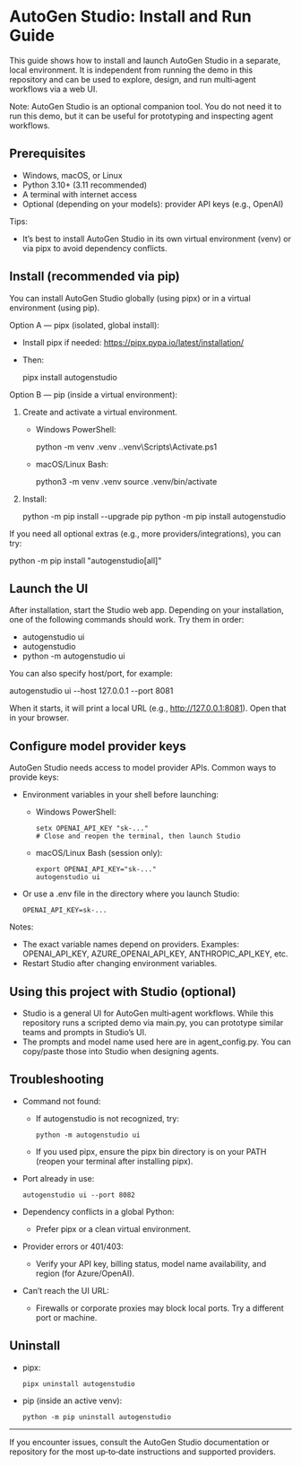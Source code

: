 # AutoGen Studio: Install and Run Guide

This guide shows how to install and launch AutoGen Studio in a separate, local environment. It is independent from running the demo in this repository and can be used to explore, design, and run multi‑agent workflows via a web UI.

Note: AutoGen Studio is an optional companion tool. You do not need it to run this demo, but it can be useful for prototyping and inspecting agent workflows.


## Prerequisites
- Windows, macOS, or Linux
- Python 3.10+ (3.11 recommended)
- A terminal with internet access
- Optional (depending on your models): provider API keys (e.g., OpenAI)

Tips:
- It’s best to install AutoGen Studio in its own virtual environment (venv) or via pipx to avoid dependency conflicts.


## Install (recommended via pip)
You can install AutoGen Studio globally (using pipx) or in a virtual environment (using pip).

Option A — pipx (isolated, global install):
- Install pipx if needed: https://pipx.pypa.io/latest/installation/
- Then:

  pipx install autogenstudio

Option B — pip (inside a virtual environment):
1) Create and activate a virtual environment.
   - Windows PowerShell:

     python -m venv .venv
     .\.venv\Scripts\Activate.ps1

   - macOS/Linux Bash:

     python3 -m venv .venv
     source .venv/bin/activate

2) Install:

   python -m pip install --upgrade pip
   python -m pip install autogenstudio

If you need all optional extras (e.g., more providers/integrations), you can try:

   python -m pip install "autogenstudio[all]"


## Launch the UI
After installation, start the Studio web app. Depending on your installation, one of the following commands should work. Try them in order:

- autogenstudio ui
- autogenstudio
- python -m autogenstudio ui

You can also specify host/port, for example:

  autogenstudio ui --host 127.0.0.1 --port 8081

When it starts, it will print a local URL (e.g., http://127.0.0.1:8081). Open that in your browser.


## Configure model provider keys
AutoGen Studio needs access to model provider APIs. Common ways to provide keys:

- Environment variables in your shell before launching:

  - Windows PowerShell:

        setx OPENAI_API_KEY "sk-..."
        # Close and reopen the terminal, then launch Studio

  - macOS/Linux Bash (session only):

        export OPENAI_API_KEY="sk-..."
        autogenstudio ui

- Or use a .env file in the directory where you launch Studio:

      OPENAI_API_KEY=sk-...

Notes:
- The exact variable names depend on providers. Examples: OPENAI_API_KEY, AZURE_OPENAI_API_KEY, ANTHROPIC_API_KEY, etc.
- Restart Studio after changing environment variables.


## Using this project with Studio (optional)
- Studio is a general UI for AutoGen multi‑agent workflows. While this repository runs a scripted demo via main.py, you can prototype similar teams and prompts in Studio’s UI.
- The prompts and model name used here are in agent_config.py. You can copy/paste those into Studio when designing agents.


## Troubleshooting
- Command not found:
  - If autogenstudio is not recognized, try:

        python -m autogenstudio ui

  - If you used pipx, ensure the pipx bin directory is on your PATH (reopen your terminal after installing pipx).

- Port already in use:

      autogenstudio ui --port 8082

- Dependency conflicts in a global Python:
  - Prefer pipx or a clean virtual environment.

- Provider errors or 401/403:
  - Verify your API key, billing status, model name availability, and region (for Azure/OpenAI).

- Can’t reach the UI URL:
  - Firewalls or corporate proxies may block local ports. Try a different port or machine.


## Uninstall
- pipx:

      pipx uninstall autogenstudio

- pip (inside an active venv):

      python -m pip uninstall autogenstudio


---
If you encounter issues, consult the AutoGen Studio documentation or repository for the most up‑to‑date instructions and supported providers.